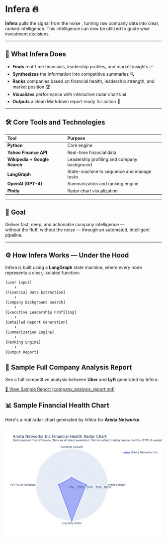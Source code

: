 # Infera 🔥

**Infera** pulls the signal from the noise , turning raw company data into clear, ranked intelligence. This intelligence can now be utilized to guide wise investment decisions.

---

## 🧠 What Infera Does

- **Finds** real-time financials, leadership profiles, and market insights 📈
- **Synthesizes** the information into competitive summaries 🔍
- **Ranks** companies based on financial health, leadership strength, and market position 🏆
- **Visualizes** performance with interactive radar charts 📊
- **Outputs** a clean Markdown report ready for action 📄

---

## 🛠️ Core Tools and Technologies

| Tool | Purpose |
|:---|:---|
| **Python** | Core engine |
| **Yahoo Finance API** | Real-time financial data |
| **Wikipedia + Google Search** | Leadership profiling and company background |
| **LangGraph** | State-machine to sequence and manage tasks |
| **OpenAI (GPT-4)** | Summarization and ranking engine |
| **Plotly** | Radar chart visualization |

---

## 🎯 Goal

Deliver fast, deep, and actionable company intelligence —  
without the fluff, without the noise — through an automated, intelligent pipeline.

---

## ⚙️ How Infera Works — Under the Hood

Infera is built using a **LangGraph** state machine, where every node represents a clear, isolated function:

```plaintext
[user input] 
    ⬇
[Financial Data Extraction]
    ⬇
[Company Background Search]
    ⬇
[Executive Leadership Profiling]
    ⬇
[Detailed Report Generation]
    ⬇
[Summarization Engine]
    ⬇
[Ranking Engine]
    ⬇
[Output Report]
```

## 📄 Sample Full Company Analysis Report

See a full competitive analysis between **Uber** and **Lyft** generated by Infera:

[📂 View Sample Report (company_analysis_report.md)](company_analysis_report.md)

## 📊 Sample Financial Health Chart

Here's a real radar chart generated by Infera for **Arista Networks**:

![Arista Networks Radar Chart](charts/Arista_Networks_Inc_radar.png)

